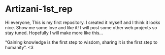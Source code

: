 # Artizani-1st_rep
Hi everyone,
This is my first repository. I created it myself and I think it looks nice. Show me some love and like it! I will post some other web projects so stay tuned. Hopefully I will make more like this...



“Gaining knowledge is the first step to wisdom, sharing it is the first step to humanity”. <3
